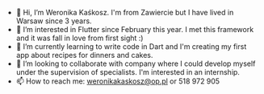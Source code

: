 - 👋 Hi, I’m Weronika Kaśkosz. I'm from Zawiercie but I have lived in Warsaw since 3 years.
- 👀 I’m interested in Flutter since February this year. I met this framework and it was fall in love from first sight :)
- 🌱 I’m currently learning to write code in Dart and I'm creating my first app about recipes for dinners and cakes.
- 💞️ I’m looking to collaborate with company where I could develop myself under the supervision of specialists. I'm interested in an internship.
- 📫 How to reach me: weronikakaskosz@op.pl or 518 972 905

